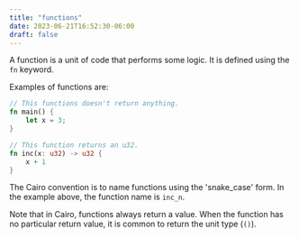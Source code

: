 ```yaml
---
title: "functions"
date: 2023-06-21T16:52:30-06:00
draft: false
---
```


A function is a unit of code that performs some logic. It is defined using the `fn` keyword.

Examples of functions are:

```rust {.codebox}
// This functions doesn't return anything.
fn main() {
    let x = 3;
}

// This function returns an u32.
fn inc(x: u32) -> u32 {
    x + 1
}
```

The Cairo convention is to name functions using the 'snake_case' form. In the example above, the function name is `inc_n`.

Note that in Cairo, functions always return a value. When the function has no particular return value, it is common to return the unit type (`()`). 
